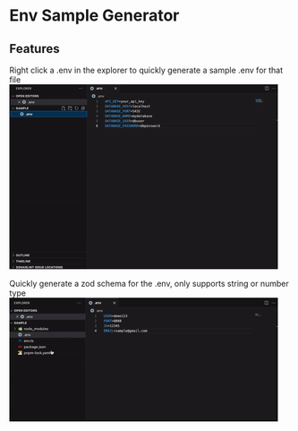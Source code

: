 # Env Sample Generator

## Features

Right click a .env in the explorer to quickly generate a sample .env for that file
<br>
<img src="./demo.gif"/>


Quickly generate a zod schema for the .env, only supports string or number type
<br>
<img src="./demo2.gif"/>
